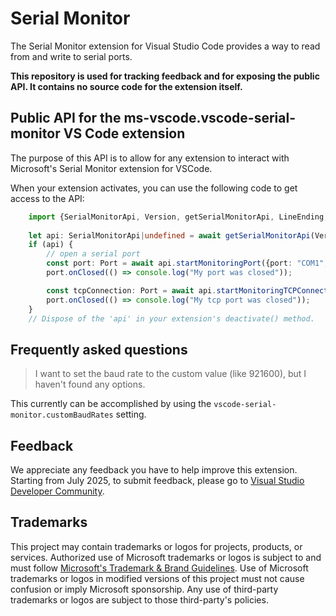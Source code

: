 # Serial Monitor

The Serial Monitor extension for Visual Studio Code provides a way to read from and write to serial ports.

**This repository is used for tracking feedback and for exposing the public API. It contains no source code for the extension itself.**

## Public API for the ms-vscode.vscode-serial-monitor VS Code extension

The purpose of this API is to allow for any extension to interact with Microsoft's Serial Monitor extension for VSCode.

When your extension activates, you can use the following code to get access to the API:

```Typescript
    import {SerialMonitorApi, Version, getSerialMonitorApi, LineEnding, Parity, StopBits, Port} from '@microsoft/vscode-serial-monitor-api';
 
    let api: SerialMonitorApi|undefined = await getSerialMonitorApi(Version.latest, extensionContext);
    if (api) {
        // open a serial port
        const port: Port = await api.startMonitoringPort({port: "COM1", baudRate: 115200, lineEnding: LineEnding.None, dataBits: 8, stopBits: StopBits.One, parity: Parity.None});
        port.onClosed(() => console.log("My port was closed"));

        const tcpConnection: Port = await api.startMonitoringTCPConnection({host: "localhost", port: 1234, swoEnabled: false});
        port.onClosed(() => console.log("My tcp port was closed"));
    }
    // Dispose of the 'api' in your extension's deactivate() method.
```

## Frequently asked questions

> I want to set the baud rate to the custom value (like 921600), but I haven't found any options.

This currently can be accomplished by using the `vscode-serial-monitor.customBaudRates` setting.


## Feedback

We appreciate any feedback you have to help improve this extension. Starting from July 2025, to submit feedback, please go to [Visual Studio Developer Community](https://developercommunity.visualstudio.com/cpp).

## Trademarks

This project may contain trademarks or logos for projects, products, or services. Authorized use of Microsoft 
trademarks or logos is subject to and must follow 
[Microsoft's Trademark & Brand Guidelines](https://www.microsoft.com/en-us/legal/intellectualproperty/trademarks/usage/general).
Use of Microsoft trademarks or logos in modified versions of this project must not cause confusion or imply Microsoft sponsorship.
Any use of third-party trademarks or logos are subject to those third-party's policies.
